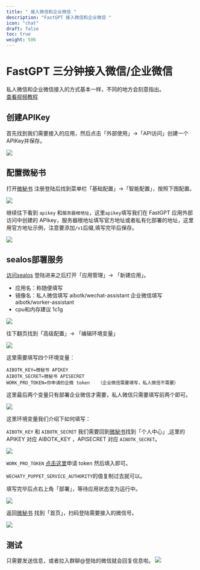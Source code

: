 ```yaml
---
title: " 接入微信和企业微信 "
description: "FastGPT 接入微信和企业微信 "
icon: "chat"
draft: false
toc: true
weight: 506
---
```


# FastGPT 三分钟接入微信/企业微信
私人微信和企业微信接入的方式基本一样，不同的地方会刻意指出。   
[查看视频教程](https://www.bilibili.com/video/BV1cu411F7FN/?spm_id_from=333.1007.top_right_bar_window_history.content.click&vd_source=903c2b09b7412037c2eddc6a8fb9828b)
## 创建APIKey
首先找到我们需要接入的应用，然后点击「外部使用」->「API访问」创建一个APIKey并保存。

![](/imgs/wechat1.png)

## 配置微秘书

打开[微秘书](https://wechat.aibotk.com?r=zWLnZK) 注册登陆后找到菜单栏「基础配置」->「智能配置」，按照下图配置。

![](/imgs/wechat2.png)

继续往下看到 `apikey` 和`服务器根地址`，这里`apikey`填写我们在 FastGPT 应用外部访问中创建的 APIkey，服务器根地址填写官方地址或者私有化部署的地址，这里用官方地址示例，注意要添加`/v1`后缀,填写完毕后保存。

![](/imgs/wechat3.png)

## sealos部署服务

[访问sealos](https://cloud.sealos.io/) 登陆进来之后打开「应用管理」-> 「新建应用」。
- 应用名：称随便填写
- 镜像名：私人微信填写 aibotk/wechat-assistant 企业微信填写 aibotk/worker-assistant
- cpu和内存建议 1c1g

![](/imgs/wechat4.png)

往下翻页找到「高级配置」-> 「编辑环境变量」

![](/imgs/wechat5.png)

这里需要填写四个环境变量：   
```
AIBOTK_KEY=微秘书 APIKEY   
AIBOTK_SECRET=微秘书 APISECRET   
WORK_PRO_TOKEN=你申请的企微 token   （企业微信需要填写，私人微信不需要）
```

这里最后两个变量只有部署企业微信才需要，私人微信只需要填写前两个即可。

![](/imgs/wechat6.png)

这里环境变量我们介绍下如何填写：

`AIBOTK_KEY` 和 `AIBOTK_SECRET` 我们需要回到[微秘书](https://wechat.aibotk.com?r=zWLnZK)找到「个人中心」,这里的 APIKEY 对应 AIBOTK_KEY ，APISECRET 对应 `AIBOTK_SECRET`。

![](/imgs/wechat7.png)

`WORK_PRO_TOKEN` [点击这里](https://tss.rpachat.com/?aff=aibotk)申请 token 然后填入即可。   

`WECHATY_PUPPET_SERVICE_AUTHORITY`的值复制过去就可以。

填写完毕后点右上角「部署」，等待应用状态变为运行中。  

![](/imgs/wechat8.png)

返回[微秘书](https://wechat.aibotk.com?r=zWLnZK) 找到「首页」，扫码登陆需要接入的微信号。

![](/imgs/wechat9.png)

## 测试
只需要发送信息，或者拉入群聊@登陆的微信就会回复信息啦。
![](/imgs/wechat10.png)






